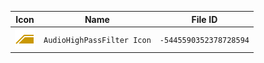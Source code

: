 | Icon | Name | File ID |
| ---  | ---  | ---     |
| ![](AudioHighPassFilter%20Icon.png) | `AudioHighPassFilter Icon` | `-5445590352378728594` |
